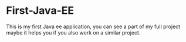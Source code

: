 # First-Java-EE
This is my first Java ee application, you can see a part of my full project maybe it helps you if you also work on a similar project. 
